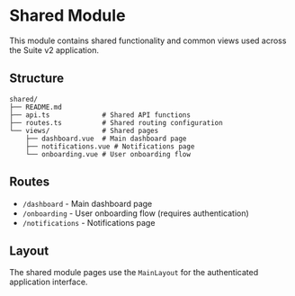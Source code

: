 # Shared Module

This module contains shared functionality and common views used across the Suite v2 application.

## Structure

```
shared/
├── README.md
├── api.ts             # Shared API functions
├── routes.ts          # Shared routing configuration
└── views/             # Shared pages
    ├── dashboard.vue  # Main dashboard page
    ├── notifications.vue # Notifications page
    └── onboarding.vue # User onboarding flow
```

## Routes

- `/dashboard` - Main dashboard page
- `/onboarding` - User onboarding flow (requires authentication)
- `/notifications` - Notifications page

## Layout

The shared module pages use the `MainLayout` for the authenticated application interface.
